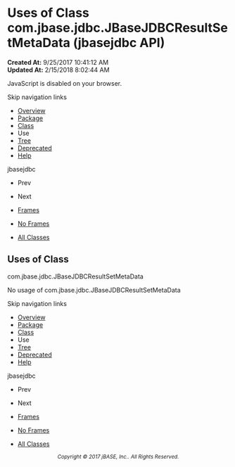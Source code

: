 # Uses of Class com.jbase.jdbc.JBaseJDBCResultSetMetaData (jbasejdbc   API)

**Created At:** 9/25/2017 10:41:12 AM  
**Updated At:** 2/15/2018 8:02:44 AM  

<script type="text/javascript"><!--
    try {
        if (location.href.indexOf('is-external=true') == -1) {
            parent.document.title="Uses of Class com.jbase.jdbc.JBaseJDBCResultSetMetaData (jbasejdbc   API)";
        }
    }
    catch(err) {
    }
//--></script><noscript><div>JavaScript is disabled on your browser.</div></noscript><!-- ========= START OF TOP NAVBAR ======= -->
<!--   -->
Skip navigation links
<!--   -->
- [Overview](../../../../overview-summary.html)
- [Package](/39228-jdbc/com_jbase_jdbc_package-summary)
- [Class](/39228-jdbc/com_jbase_jdbc_JBaseJDBCResultSetMetaData "class in com.jbase.jdbc")
- Use
- [Tree](/39228-jdbc/com_jbase_jdbc_package-tree)
- [Deprecated](../../../../deprecated-list.html)
- [Help](../../../../help-doc.html)


jbasejdbc <br>

- Prev
- Next


- [Frames](../../../../index.html?com/jbase/jdbc/class-use//39229-class-use/com_jbase_jdbc_class-use_JBaseJDBCResultSetMetaData)
- [No Frames](/39229-class-use/com_jbase_jdbc_class-use_JBaseJDBCResultSetMetaData)


- [All Classes](../../../../allclasses-noframe.html)


<script type="text/javascript"><!--
  allClassesLink = document.getElementById("allclasses_navbar_top");
  if(window==top) {
    allClassesLink.style.display = "block";
  }
  else {
    allClassesLink.style.display = "none";
  }
  //--></script>
<!--   -->
<!-- ========= END OF TOP NAVBAR ========= -->
## Uses of Class
com.jbase.jdbc.JBaseJDBCResultSetMetaData

No usage of com.jbase.jdbc.JBaseJDBCResultSetMetaData
<!-- ======= START OF BOTTOM NAVBAR ====== -->
<!--   -->
Skip navigation links
<!--   -->
- [Overview](../../../../overview-summary.html)
- [Package](/39228-jdbc/com_jbase_jdbc_package-summary)
- [Class](/39228-jdbc/com_jbase_jdbc_JBaseJDBCResultSetMetaData "class in com.jbase.jdbc")
- Use
- [Tree](/39228-jdbc/com_jbase_jdbc_package-tree)
- [Deprecated](../../../../deprecated-list.html)
- [Help](../../../../help-doc.html)


jbasejdbc <br>

- Prev
- Next


- [Frames](../../../../index.html?com/jbase/jdbc/class-use//39229-class-use/com_jbase_jdbc_class-use_JBaseJDBCResultSetMetaData)
- [No Frames](/39229-class-use/com_jbase_jdbc_class-use_JBaseJDBCResultSetMetaData)


- [All Classes](../../../../allclasses-noframe.html)


<script type="text/javascript"><!--
  allClassesLink = document.getElementById("allclasses_navbar_bottom");
  if(window==top) {
    allClassesLink.style.display = "block";
  }
  else {
    allClassesLink.style.display = "none";
  }
  //--></script>
<!--   -->
<!-- ======== END OF BOTTOM NAVBAR ======= -->
<small>			<center>			<i>Copyright © 2017 jBASE, Inc.. All Rights Reserved.</i>		</center></small>
